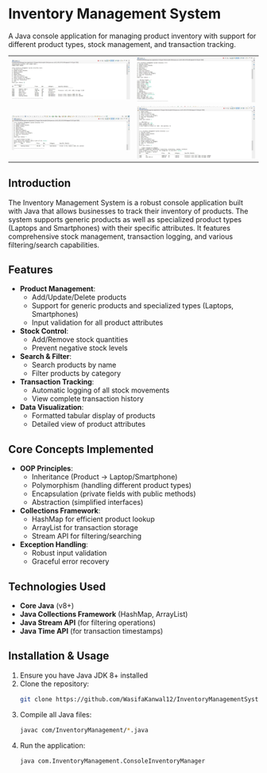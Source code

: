 
# Inventory Management System

A Java console application for managing product inventory with support for different product types, stock management, and transaction tracking.

| | |
|:-------------------------:|:-------------------------:|
| ![View Products](./Output/Inv1.JPG) | ![Add Products](./Output/Inv2.JPG) |
| ![Search Product](./Output/Inv3.JPG) | ![Filter Products](./Output/Inv4.JPG) |

## Introduction
The Inventory Management System is a robust console application built with Java that allows businesses to track their inventory of products. The system supports generic products as well as specialized product types (Laptops and Smartphones) with their specific attributes. It features comprehensive stock management, transaction logging, and various filtering/search capabilities.

## Features
- **Product Management**:
  - Add/Update/Delete products
  - Support for generic products and specialized types (Laptops, Smartphones)
  - Input validation for all product attributes
- **Stock Control**:
  - Add/Remove stock quantities
  - Prevent negative stock levels
- **Search & Filter**:
  - Search products by name
  - Filter products by category
- **Transaction Tracking**:
  - Automatic logging of all stock movements
  - View complete transaction history
- **Data Visualization**:
  - Formatted tabular display of products
  - Detailed view of product attributes

## Core Concepts Implemented
- **OOP Principles**:
  - Inheritance (Product -> Laptop/Smartphone)
  - Polymorphism (handling different product types)
  - Encapsulation (private fields with public methods)
  - Abstraction (simplified interfaces)
- **Collections Framework**:
  - HashMap for efficient product lookup
  - ArrayList for transaction storage
  - Stream API for filtering/searching
- **Exception Handling**:
  - Robust input validation
  - Graceful error recovery

## Technologies Used
- **Core Java** (v8+)
- **Java Collections Framework** (HashMap, ArrayList)
- **Java Stream API** (for filtering operations)
- **Java Time API** (for transaction timestamps)

## Installation & Usage
1. Ensure you have Java JDK 8+ installed
2. Clone the repository:
   ```bash
   git clone https://github.com/WasifaKanwal12/InventoryManagementSystem.git
   ```
3. Compile all Java files:
   ```bash
   javac com/InventoryManagement/*.java
   ```
4. Run the application:
   ```bash
   java com.InventoryManagement.ConsoleInventoryManager
   ```

